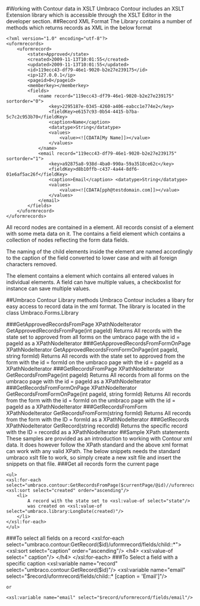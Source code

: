 #Working with Contour data in XSLT
Umbraco Contour includes an XSLT Extension library which is accessible through the XSLT Editor in the developer section.
##Record XML Format
The Library contains a number of methods which returns records as XML in the below format

	<?xml version="1.0" encoding="utf-8"?> 
	<uformrecords> 
		<uformrecord> 
			<state>Approved</state> 
			<created>2009-11-13T10:01:55</created> 
			<updated>2009-11-13T10:01:55</updated> 
			<id>119ecc43-df79-46e1-9020-b2e27e239175</id> 
			<ip>127.0.0.1</ip> 
			<pageid>0</pageid> 
			<memberkey></memberkey> 
			<fields> 
				<name record="119ecc43-df79-46e1-9020-b2e27e239175" sortorder="0"> 
					<key>2295187e-0345-4260-a406-eabcc1e774e2</key> 
					<fieldKey>e6157c93-0b54-4415-b7ba-5c7c2c953b70</fieldKey> 
					<caption>Name</caption> 
					<datatype>String</datatype> 
					<values> 
						<value><![CDATA[My Name]]></value> 
					</values> 
				</name> 
				<email record="119ecc43-df79-46e1-9020-b2e27e239175" sortorder="1"> 
					<key>a92875a8-938d-4ba0-990a-59a3518ce62c</key> 
					<fieldKey>d8b10ffb-c437-4a44-8df6-01e6af5ac26f</fieldKey>
					<caption>Email</caption> <datatype>String</datatype> 
					<values> 
						<value><![CDATA[pph@testdomain.com]]></value> 
					</values> 
				</email> 
			</fields> 
		</uformrecord> 
	</uformrecords>
All record nodes are contained in a <uformrecords> element. All records consist of a <uformrecord> element with some meta data on it. The <uformrecord> contains a field element which contains a collection of nodes reflecting the form data fields.

The naming of the child elements inside the <fields> element are named accordingly to the caption of the field converted to lower case and with all foreign characters removed.

The element contains a <values> element which contains all entered values in individual <value> elements. A field can have multiple values, a checkboxlist for instance can save multiple values.

##Umbraco Contour Library methods
Umbraco Contour includes a libary for easy access to record data in the xml format. The library is located in the class Umbraco.Forms.Library

###GetApprovedRecordsFromPage
	XPathNodeIterator GetApprovedRecordsFromPage(int pageId)
Returns All records with the state set to approved from all forms on the umbraco page with the id = pageId as a XPathNodeIterator
###GetApprovedRecordsFromFormOnPage
	XPathNodeIterator GetApprovedRecordsFromFormOnPage(int pageId, string formId)
Returns All records with the state set to approved from the form with the id = formId on the umbraco page with the id = pageId as a XPathNodeIterator
###GetRecordsFromPage
	XPathNodeIterator GetRecordsFromPage(int pageId)
Returns All records from all forms on the umbraco page with the id = pageId as a XPathNodeIterator
###GetRecordsFromFormOnPage
	XPathNodeIterator GetRecordsFromFormOnPage(int pageId, string formId)
Returns All records from the form with the id = formId on the umbraco page with the id = pageId as a XPathNodeIterator
###GetRecordsFromForm
	XPathNodeIterator GetRecordsFromForm(string formId)
Returns All records from the form with the ID = formId as a XPathNodeIterator
###GetRecords
	XPathNodeIterator GetRecord(string recordId)
Returns the specific record with the ID = recordId as a XPathNodeIterator
##Sample XPath statements
These samples are provided as an introduction to working with Contour xml data. It does however follow the XPath standard and the above xml format can work with any valid XPath. The below snippets needs the standard umbraco xslt file to work, so simply create a new xslt file and insert the snippets on that file.
###Get all records form the current page

	<ul> 
	<xsl:for-each select="umbraco.contour:GetRecordsFromPage($currentPage/@id)//uformrecord"> 
	<xsl:sort select="created" order="ascending"/> 
		<li> 
			A record with the state set to <xsl:value-of select="state"/> 
			was created on <xsl:value-of select="umbraco.library:LongDate(created)"/> 
		</li> 
	</xsl:for-each> 
	</ul>
###To select all fields on a record
	<xsl:for-each select="umbraco.contour:GetRecord($id)/uformrecord/fields/child::*"> 
		<xsl:sort select="caption" order="ascending"/> 
			<h4> 
				<xsl:value-of select=" caption"/> 
			</h4> 
	</xsl:for-each>
###To Select a field with a specific caption
	<xsl:variable name="record" select="umbraco.contour:GetRecord($id)"/> 
	<xsl:variable name="email" select="$record/uformrecord/fields/child::* [caption = 'Email']"/> 

	or 

	<xsl:variable name="email" select="$record/uformrecord/fields/email"/>

